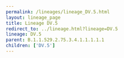 ```yaml
---
permalink: /lineages/lineage_DV.5.html
layout: lineage_page
title: Lineage DV.5
redirect_to: ../lineage.html?lineage=DV.5
lineage: DV.5
parent: B.1.1.529.2.75.3.4.1.1.1.1.1
children: ['DV.5']
---
```

